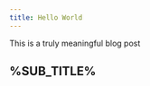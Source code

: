 ```yaml
---
title: Hello World
---
```


This is a truly meaningful blog post

<h2 data-testid="sub-title">%SUB_TITLE%</h2>
